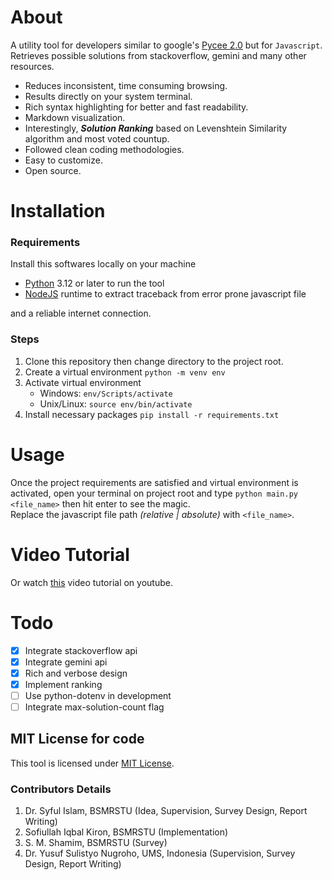# About

A utility tool for developers similar to google's [Pycee 2.0](https://pypi.org/project/pycee2/) but for `Javascript`. <br>
Retrieves possible solutions from stackoverflow, gemini and many other resources.

- Reduces inconsistent, time consuming browsing.
- Results directly on your system terminal.
- Rich syntax highlighting for better and fast readability.
- Markdown visualization.
- Interestingly, **_Solution Ranking_** based on Levenshtein Similarity algorithm and most voted countup.
- Followed clean coding methodologies.
- Easy to customize.
- Open source.

# Installation

### Requirements

Install this softwares locally on your machine

- [Python](https://www.python.org/) 3.12 or later to run the tool
- [NodeJS](https://nodejs.org/en) runtime to extract traceback from error prone javascript file

and a reliable internet connection.

### Steps

1. Clone this repository then change directory to the project root.
2. Create a virtual environment `python -m venv env`
3. Activate virtual environment
   - Windows: `env/Scripts/activate`
   - Unix/Linux: `source env/bin/activate` <br/>
4. Install necessary packages `pip install -r requirements.txt`

# Usage

Once the project requirements are satisfied and virtual environment is activated, open your terminal on project root and type `python main.py <file_name>` then hit enter to see the magic. <br>
Replace the javascript file path _(relative | absolute)_ with `<file_name>`.

<!-- - `python main.py <file_name>` : in case you don't want to specify solution count. -->
<!-- - `python main.py <file_name> --msc <value>` : to specify maximum solution count replace `<value>` with with that integer, default is 5 -->

# Video Tutorial

Or watch [this](https://youtu.be/6STIHO5lKCI) video tutorial on youtube.

# Todo

- [x] Integrate stackoverflow api
- [x] Integrate gemini api
- [x] Rich and verbose design
- [x] Implement ranking
- [ ] Use python-dotenv in development
- [ ] Integrate max-solution-count flag

## MIT License for code

This tool is licensed under [MIT License](https://github.com/Sofiullah-Iqbal-Kiron/js-cid/blob/main/LICENSE).

### Contributors Details
1. Dr. Syful Islam, BSMRSTU (Idea, Supervision, Survey Design, Report Writing)
2. Sofiullah Iqbal Kiron, BSMRSTU (Implementation)
3. S. M. Shamim, BSMRSTU (Survey)
4. Dr. Yusuf Sulistyo Nugroho, UMS, Indonesia (Supervision, Survey Design, Report Writing)
